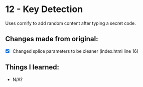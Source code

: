 # 12 - Key Detection
Uses cornify to add random content after typing a secret code.

## Changes made from original:
- [x] Changed splice parameters to be cleaner (index.html line 16)

## Things I learned:
- N/A?
